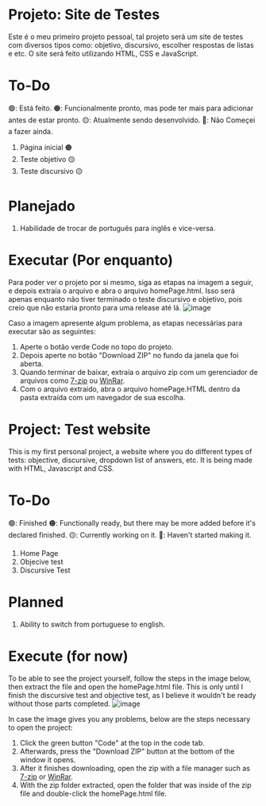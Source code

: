 # Projeto: Site de Testes

Este é o meu primeiro projeto pessoal, tal projeto será um site de testes com diversos tipos como: objetivo, discursivo, escolher respostas de listas e etc.
O site será feito utilizando HTML, CSS e JavaScript.

# To-Do

🟢: Está feito.
🟠: Funcionalmente pronto, mas pode ter mais para adicionar antes de estar pronto.
🟡: Atualmente sendo desenvolvido.
🔴: Não Começei a fazer ainda.


1. Página inicial 🟠
2. Teste objetivo 🟡
3. Teste discursivo 🟡
 
# Planejado

1. Habilidade de trocar de português para inglês e vice-versa.

# Executar (Por enquanto)

Para poder ver o projeto por si mesmo, siga as etapas na imagem a seguir, e depois extraía o arquivo e abra o arquivo homePage.html. 
Isso será apenas enquanto não tiver terminado o teste discursivo e objetivo, pois creio que não estaria pronto para uma release até lá.
![image](https://github.com/kavitormorsch/Site-de-Testes/assets/67760452/8c1adc83-abd3-4438-b39e-f371adea724d)

Caso a imagem apresente algum problema, as etapas necessárias para executar são as seguintes:
1. Aperte o botão verde Code no topo do projeto.
2. Depois aperte no botão "Download ZIP" no fundo da janela que foi aberta.
3. Quando terminar de baixar, extraía o arquivo zip com um gerenciador de arquivos como [7-zip](https://www.7-zip.org/download.html) ou [WinRar](https://www.win-rar.com/download.html?&L=9).
4. Com o arquivo extraído, abra o arquivo homePage.HTML dentro da pasta extraída com um navegador de sua escolha.








# Project: Test website

This is my first personal project, a website where you do different types of tests: objective, discursive, dropdown list of answers, etc.
It is being made with HTML, Javascript and CSS.


# To-Do

🟢: Finished
🟠: Functionally ready, but there may be more added before it's declared finished.
🟡: Currently working on it.
🔴: Haven't started making it.

1. Home Page
2. Objecive test
3. Discursive Test

# Planned

1. Ability to switch from portuguese to english.

# Execute (for now)

To be able to see the project yourself, follow the steps in the image below, then extract the file and open the homePage.html file.
This is only until I finish the discursive test and objective test, as I believe it wouldn't be ready without those parts completed.
![image](https://github.com/kavitormorsch/Site-de-Testes/assets/67760452/8c1adc83-abd3-4438-b39e-f371adea724d)

In case the image gives you any problems, below are the steps necessary to open the project:
1. Click the green button "Code" at the top in the code tab.
2. Afterwards, press the "Download ZIP" button at the bottom of the window it opens.
3. After it finishes downloading, open the zip with a file manager such as [7-zip](https://www.7-zip.org/download.html) or [WinRar](https://www.win-rar.com/download.html?&L=9).
4. With the zip folder extracted, open the folder that was inside of the zip file and double-click the homePage.html file.
